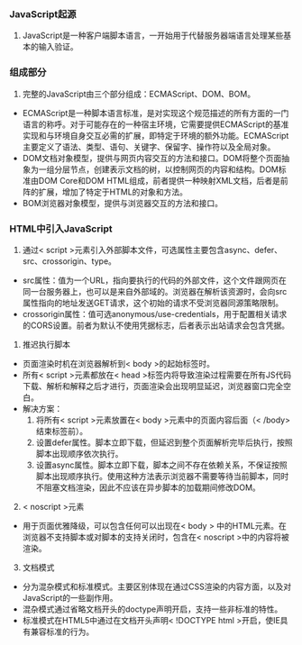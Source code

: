 ### JavaScript起源
1. JavaScript是一种客户端脚本语言，一开始用于代替服务器端语言处理某些基本的输入验证。

### 组成部分
1. 完整的JavaScript由三个部分组成：ECMAScript、DOM、BOM。
* ECMAScript是一种脚本语言标准，是对实现这个规范描述的所有方面的一门语言的称呼。对于可能存在的一种宿主环境，它需要提供ECMAScript的基准实现和与环境自身交互必需的扩展，即特定于环境的额外功能。ECMAScript主要定义了语法、类型、语句、关键字、保留字、操作符以及全局对象。
* DOM文档对象模型，提供与网页内容交互的方法和接口。DOM将整个页面抽象为一组分层节点，创建表示文档的树，以控制网页的内容和结构。DOM标准由DOM Core和DOM HTML组成，前者提供一种映射XML文档，后者是前阵的扩展，增加了特定于HTML的对象和方法。
* BOM浏览器对象模型，提供与浏览器交互的方法和接口。

### HTML中引入JavaScript
1. 通过< script >元素引入外部脚本文件，可选属性主要包含async、defer、src、crossorigin、type。
* src属性：值为一个URL，指向要执行的代码的外部文件，这个文件跟网页在同一台服务器上，也可以是来自外部域的。浏览器在解析该资源时，会向src属性指向的地址发送GET请求，这个初始的请求不受浏览器同源策略限制。
* crossorigin属性：值可选anonymous/use-credentials，用于配置相关请求的CORS设置。前者为默认不使用凭据标志，后者表示出站请求会包含凭据。
1. 推迟执行脚本
* 页面渲染时机在浏览器解析到< body >的起始标签时。
* 所有< script >元素都放在< head >标签内将导致渲染过程需要在所有JS代码下载、解析和解释之后才进行，页面渲染会出现明显延迟，浏览器窗口完全空白。
* 解决方案：
	1. 将所有< script >元素放置在< body >元素中的页面内容后面（< /body>结束标签前）。
	2. 设置defer属性。脚本立即下载，但延迟到整个页面解析完毕后执行，按照脚本出现顺序依次执行。
	3. 设置async属性。脚本立即下载，脚本之间不存在依赖关系，不保证按照脚本出现顺序执行。使用这种方法表示浏览器不需要等待当前脚本，同时不阻塞文档渲染，因此不应该在异步脚本的加载期间修改DOM。
2. < noscript >元素
* 用于页面优雅降级，可以包含任何可以出现在< body > 中的HTML元素。在浏览器不支持脚本或对脚本的支持关闭时，包含在< noscript >中的内容将被渲染。
3. 文档模式
* 分为混杂模式和标准模式。主要区别体现在通过CSS渲染的内容方面，以及对JavaScript的一些副作用。
* 混杂模式通过省略文档开头的doctype声明开启，支持一些非标准的特性。
* 标准模式在HTML5中通过在文档开头声明< !DOCTYPE html >开启，使IE具有兼容标准的行为。